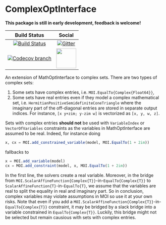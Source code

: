 # ComplexOptInterface

**This package is still in early development, feedback is welcome!**

| **Build Status** | **Social** |
|:----------------:|:----------:|
| [![Build Status][build-img]][build-url] | [![Gitter][gitter-img]][gitter-url] |
| [![Codecov branch][codecov-img]][codecov-url] | [<img src="https://upload.wikimedia.org/wikipedia/en/a/af/Discourse_logo.png" width="64">][discourse-url] |

An extension of MathOptInterface to complex sets.
There are two types of complex sets:
1) Some sets have complex entries, i.e. `MOI.EqualTo{Complex{Float64}}`,
2) Some sets have real entries even if they model a complex mathematical set, i.e.
   `HermitianPositiveSemidefiniteConeTriangle` where the imaginary part of the
   off-diagonal entries are stored in separate output indices.
   For instance, `[x y+zim; y-zim w]` is vectorized as
   `[x, y, w, z]`.

Sets with complex entries **should not** be used with `VariableIndex` or `VectorOfVariables` constraints
as the variables in MathOptInterface are assumed to be real.
Indeed, for instance doing
```julia
x, cx = MOI.add_constrained_variable(model, MOI.EqualTo(1 + 2im))
```
fallbacks to
```julia
x = MOI.add_variable(model)
cx = MOI.add_constraint(model, x, MOI.EqualTo(1 + 2im))
```
In the first line, the solvers create a real variable.
Moreover, in the bridge from `MOI.ScalarAffineFunction{Complex{T}}`-in-`EqualTo{Complex{T}}`
to `ScalarAffineFunction{T}`-in-`EqualTo{T}`, we assume that the variables are real
to split the equality in real and imaginary part.
So in conclusion, complex variables may violate assumptions in MOI so use it at your own risks.
Note that even if you add a `MOI.ScalarAffineFunction{Complex{T}}`-in-`EqualTo{Complex{T}}` constraint,
it may be bridged by a slack bridge into a variable constrained in `EqualTo{Complex{T}}`.
Luckily, this bridge might not be selected but remain causious with sets with complex entries.

[build-img]: https://travis-ci.com/jump-dev/ComplexOptInterface.jl.svg?branch=master
[build-url]: https://travis-ci.com/jump-dev/ComplexOptInterface.jl
[codecov-img]: http://codecov.io/github/jump-dev/ComplexOptInterface.jl/coverage.svg?branch=master
[codecov-url]: http://codecov.io/github/jump-dev/ComplexOptInterface.jl?branch=master

[gitter-url]: https://gitter.im/JuliaOpt/JuMP-dev?utm_source=share-link&utm_medium=link&utm_campaign=share-link
[gitter-img]: https://badges.gitter.im/JuliaOpt/JuMP-dev.svg
[discourse-url]: https://discourse.julialang.org/c/domain/opt
